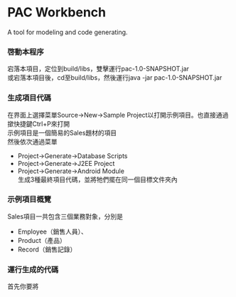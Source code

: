 # PAC Workbench
A tool for modeling and code generating.

### 啓動本程序
宕落本項目，定位到build/libs，雙擊運行pac-1.0-SNAPSHOT.jar  
或宕落本項目後，cd至build/libs，然後運行java -jar pac-1.0-SNAPSHOT.jar

### 生成項目代碼
在界面上選擇菜單Source->New->Sample Project以打開示例項目。也直接通過撳快捷鍵Ctrl+P來打開  
示例項目是一個簡易的Sales題材的項目  
然後依次通過菜單
* Project->Generate->Database Scripts
* Project->Generate->J2EE Project
* Project->Generate->Android Module  
生成3種最終項目代碼，並將牠們擺在同一個目標文件夾內

### 示例項目概覽
Sales項目一共包含三個業務對象，分別是
* Employee（銷售人員）、
* Product（產品）
* Record（銷售記錄）

### 運行生成的代碼
首先你要將
